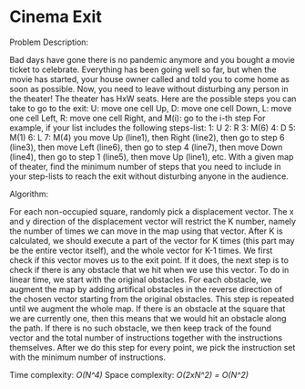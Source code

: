 # Cinema Exit

Problem Description:

Bad days have gone there is no pandemic anymore and you bought a movie ticket to celebrate. Everything has been going well so far, but when the movie has started, your house owner called and told you to come home as soon as possible. Now, you need to leave without disturbing any person in the theater!
The theater has HxW seats. Here are the possible steps you can take to go to the exit: U: move one cell Up,
D: move one cell Down,
L: move one cell Left,
R: move one cell Right, and M(i): go to the i-th step
For example, if your list includes the following steps-list: 1: U
2: R
3: M(6)
4: D
5: M(1)
6: L
7: M(4)
you move Up (line1), then Right (line2), then go to step 6 (line3), then move Left (line6), then go to step 4 (line7), then move Down (line4), then go to step 1 (line5), then move Up (line1), etc.
With a given map of theater, find the minimum number of steps that you need to include in your step-lists to reach the exit without disturbing anyone in the audience.

Algorithm:

For each non-occupied square, randomly pick a displacement vector. The x and y direction of the displacement vector will restrict the K number, namely the number of times we can move in the map using that vector. After K is calculated, we should execute a part of the vector for K times (this part may be the entire vector itself), and the whole vector for K-1 times. We first check if this vector moves us to the exit point. If it does, the next step is to check if there is any obstacle that we hit when we use this vector. To do in linear time, we start with the original obstacles. For each obstacle, we augment the map by adding artifical obstacles in the reverse direction of the chosen vector starting from the original obstacles. This step is repeated until we augment the whole map. If there is an obstacle at the square that we are currently one, then this means that we would hit an obstacle along the path. If there is no such obstacle, we then keep track of the found vector and the total number of instructions together with the instructions themselves. After we do this step for every point, we pick the instruction set with the minimum number of instructions.

Time complexity: *O(N^4)*
Space complexity: *O(2xN^2) = O(N^2)*

